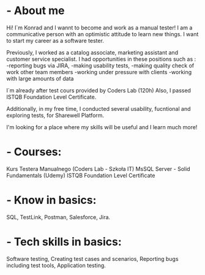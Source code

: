 # - About me 


Hi! I`m Konrad and I wannt to become and work as a manual tester! 
I am a communicative person with an optimistic attitude to learn new things. I want to start my career as a software tester.

Previously, I worked as a catalog associate, marketing assistant and customer service specialist. I had opportunities in these positions such as :
-reporting bugs via JIRA,
-making usability tests, 
-making quality check of work other team members
-working under pressure with clients
-working with large amounts of data


I`m already after  test cours provided by Coders Lab (120h)
Also, I passed ISTQB Foundation Level Certificate.

Additionally, in my free time, I conducted several usability, fucntional and exploring  tests, for Sharewell Platform. 


I'm looking for a place where my skills will be useful and I learn much more!



# - Courses:

Kurs Testera Manualnego (Coders Lab - Szkoła IT)
MsSQL Server - Solid Fundamentals (Udemy)
ISTQB Foundation Level Certificate

# - Know in basics:

SQL,
TestLink,
Postman,
Salesforce,
Jira.

# - Tech skills in basics:

Software testing,
Creating test cases and scenarios,
Reporting bugs including test tools,
Application testing.
